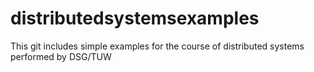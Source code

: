 distributedsystemsexamples
==========================

This git includes simple examples for the course of distributed systems performed by DSG/TUW
